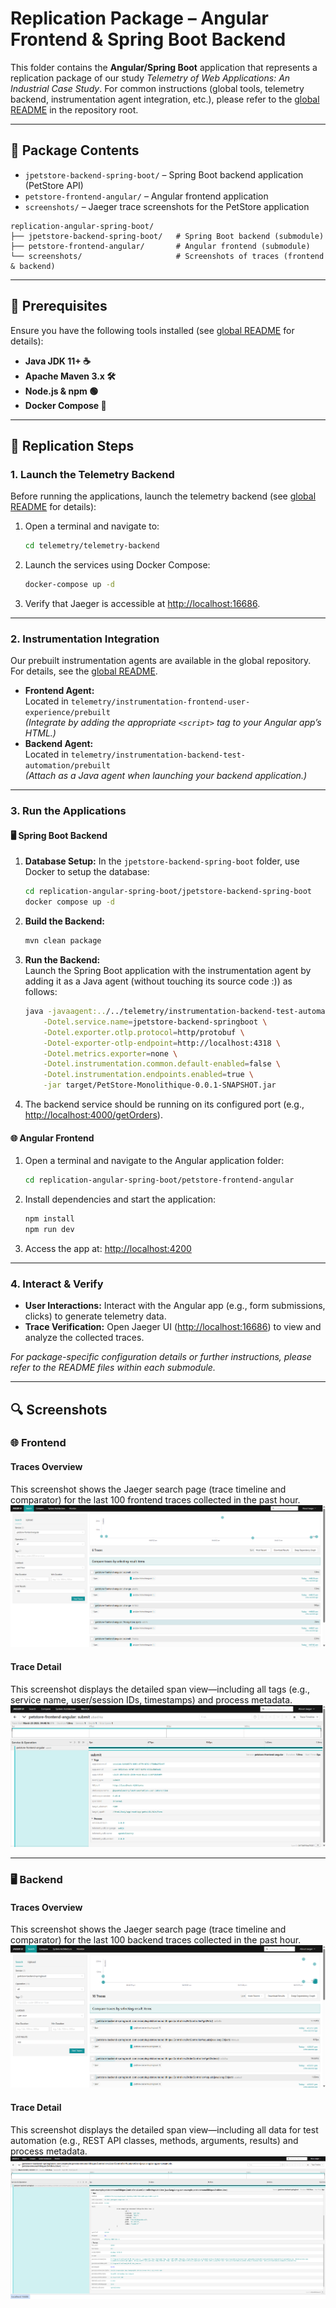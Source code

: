 # Replication Package – Angular Frontend & Spring Boot Backend  
This folder contains the **Angular/Spring Boot** application that represents a replication package of our study *Telemetry of Web Applications: An Industrial Case Study*. For common instructions (global tools, telemetry backend, instrumentation agent integration, etc.), please refer to the [global README](../README.md) in the repository root.

---

## 📂 Package Contents  
- `jpetstore-backend-spring-boot/` – Spring Boot backend application (PetStore API)  
- `petstore-frontend-angular/` – Angular frontend application  
- `screenshots/` – Jaeger trace screenshots for the PetStore application  

```plaintext
replication-angular-spring-boot/
├── jpetstore-backend-spring-boot/   # Spring Boot backend (submodule)
├── petstore-frontend-angular/       # Angular frontend (submodule)
└── screenshots/                     # Screenshots of traces (frontend & backend)
```

---

## 🔧 Prerequisites  
Ensure you have the following tools installed (see [global README](../README.md#️-common-tools) for details):
- **Java JDK 11+ ☕**
- **Apache Maven 3.x 🛠️**
- **Node.js & npm 🟢**
- **Docker Compose 🐳**

---

## 🚀 Replication Steps
### 1. Launch the Telemetry Backend  
Before running the applications, launch the telemetry backend (see [global README](../README.md#-global-replication-steps) for details):

1. Open a terminal and navigate to:
   ```sh
   cd telemetry/telemetry-backend
   ```
2. Launch the services using Docker Compose:
   ```sh
   docker-compose up -d
   ```
3. Verify that Jaeger is accessible at [http://localhost:16686](http://localhost:16686).

---

### 2. Instrumentation Integration  
Our prebuilt instrumentation agents are available in the global repository. For details, see the [global README](../README.md#2-use-the-prebuilt-instrumentation-agents).
- **Frontend Agent:**  
  Located in `telemetry/instrumentation-frontend-user-experience/prebuilt`  
  *(Integrate by adding the appropriate `<script>` tag to your Angular app’s HTML.)*
- **Backend Agent:**  
  Located in `telemetry/instrumentation-backend-test-automation/prebuilt`  
  *(Attach as a Java agent when launching your backend application.)*

---

### 3. Run the Applications
#### 🖥️ Spring Boot Backend  
1. **Database Setup:**
   In the `jpetstore-backend-spring-boot` folder, use Docker to setup the database:
     ```sh
     cd replication-angular-spring-boot/jpetstore-backend-spring-boot
     docker compose up -d
     ```
2. **Build the Backend:**  
   ```sh
   mvn clean package
   ```
3. **Run the Backend:**  
   Launch the Spring Boot application with the instrumentation agent by adding it as a Java agent (without touching its source code :)) as follows:
   ```bash
   java -javaagent:../../telemetry/instrumentation-backend-test-automation/prebuilt/instrumentation-backend-test-automation.jar \
       -Dotel.service.name=jpetstore-backend-springboot \
       -Dotel.exporter.otlp.protocol=http/protobuf \
       -Dotel-exporter-otlp-endpoint=http://localhost:4318 \
       -Dotel.metrics.exporter=none \
       -Dotel.instrumentation.common.default-enabled=false \
       -Dotel.instrumentation.endpoints.enabled=true \
       -jar target/PetStore-Monolithique-0.0.1-SNAPSHOT.jar
   ```

4. The backend service should be running on its configured port (e.g., [http://localhost:4000/getOrders](http://localhost:4000/getOrders)).

#### 🌐 Angular Frontend  
1. Open a terminal and navigate to the Angular application folder:
   ```sh
   cd replication-angular-spring-boot/petstore-frontend-angular
   ```
2. Install dependencies and start the application:
   ```sh
   npm install
   npm run dev
   ```
3. Access the app at: [http://localhost:4200](http://localhost:4200)

---

### 4. Interact & Verify  
- **User Interactions:** Interact with the Angular app (e.g., form submissions, clicks) to generate telemetry data.
- **Trace Verification:** Open Jaeger UI ([http://localhost:16686](http://localhost:16686)) to view and analyze the collected traces.

*For package-specific configuration details or further instructions, please refer to the README files within each submodule.*

---

## 🔍 Screenshots  
### 🌐 Frontend
#### Traces Overview  
This screenshot shows the Jaeger search page (trace timeline and comparator) for the last 100 frontend traces collected in the past hour.  
![Jaeger Frontend Trace Overview](screenshots/frontend/traces-overview.png)

#### Trace Detail  
This screenshot displays the detailed span view—including all tags (e.g., service name, user/session IDs, timestamps) and process metadata.  
![Jaeger Frontend Span Detail](screenshots/frontend/trace-detail.png)

---

### 🖥️ Backend
#### Traces Overview  
This screenshot shows the Jaeger search page (trace timeline and comparator) for the last 100 backend traces collected in the past hour.  
![Jaeger Backend Trace Overview](screenshots/backend/traces-overview.png)

#### Trace Detail  
This screenshot displays the detailed span view—including all data for test automation (e.g., REST API classes, methods, arguments, results) and process metadata.  
![Jaeger Backend Trace Detail](screenshots/backend/trace-detail.png)